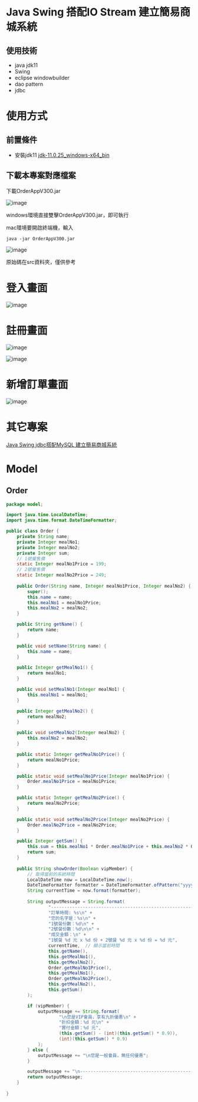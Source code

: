 # Java Swing 搭配IO Stream 建立簡易商城系統

## 使用技術
- java jdk11
- Swing
- eclipse windowbuilder
- dao pattern
- jdbc

# 使用方式

## 前置條件

- 安裝jdk11
[jdk-11.0.25_windows-x64_bin](https://github.com/IvesShe/JavaSwingIOStringShoppingMall/blob/main/OrderAppV300.jar)

## 下載本專案對應檔案

下載OrderAppV300.jar

![image](./images/20250209125229.jpg)

windows環境直接雙擊OrderAppV300.jar，即可執行

mac環境要開啟終端機，輸入

```shell
java -jar OrderAppV300.jar
```
![image](./images/Xnip2025-02-10_10-32-27.jpg)

原始碼在src資料夾，僅供參考

# 登入畫面

![image](./images/Xnip2025-02-10_10-51-51.jpg)

# 註冊畫面

![image](./images/Xnip2025-02-10_10-51-20.jpg)

![image](./images/Xnip2025-02-10_10-51-35.jpg)



# 新增訂單畫面

![image](./images/Xnip2025-02-10_10-52-37.jpg)

# 其它專案

[Java Swing jdbc搭配MySQL 建立簡易商城系統](https://github.com/IvesShe/JavaSwingMySQLShoppingMall)

# Model

## Order

```java
package model;

import java.time.LocalDateTime;
import java.time.format.DateTimeFormatter;

public class Order {
	private String name;
	private Integer mealNo1;
	private Integer mealNo2;
	private Integer sum;
	// 1號餐售價
	static Integer mealNo1Price = 199;
	// 2號餐售價
	static Integer mealNo2Price = 249;
	
	public Order(String name, Integer mealNo1Price, Integer mealNo2) {
		super();
		this.name = name;
		this.mealNo1 = mealNo1Price;
		this.mealNo2 = mealNo2;
	}

	public String getName() {
		return name;
	}

	public void setName(String name) {
		this.name = name;
	}	

	public Integer getMealNo1() {
		return mealNo1;
	}

	public void setMealNo1(Integer mealNo1) {
		this.mealNo1 = mealNo1;
	}

	public Integer getMealNo2() {
		return mealNo2;
	}

	public void setMealNo2(Integer mealNo2) {
		this.mealNo2 = mealNo2;
	}

	public static Integer getMealNo1Price() {
		return mealNo1Price;
	}

	public static void setMealNo1Price(Integer mealNo1Price) {
		Order.mealNo1Price = mealNo1Price;
	}

	public static Integer getMealNo2Price() {
		return mealNo2Price;
	}

	public static void setMealNo2Price(Integer mealNo2Price) {
		Order.mealNo2Price = mealNo2Price;
	}

	public Integer getSum() {
		this.sum = this.mealNo1 * Order.mealNo1Price + this.mealNo2 * Order.mealNo2Price;
		return sum;
	}
	
	public String showOrder(Boolean vipMember) {
		// 取得當前的系統時間
	    LocalDateTime now = LocalDateTime.now();
	    DateTimeFormatter formatter = DateTimeFormatter.ofPattern("yyyy-MM-dd HH:mm:ss");
	    String currentTime = now.format(formatter);
	    
	    String outputMessage = String.format(
	            "---------------------------------------------------------\n" +
	            "訂單時間: %s\n" +  
	            "您的名字是：%s\n" +
	            "1號餐份數：%d\n" +
	            "2號餐份數：%d\n\n" +
	            "成交金額：\n" +
	            "1號餐 %d 元 x %d 份 + 2號餐 %d 元 x %d 份 = %d 元",
	            currentTime,  // 顯示當前時間
	            this.getName(),
	            this.getMealNo1(),
	            this.getMealNo2(),
	            Order.getMealNo1Price(),
	            this.getMealNo1(),
	            Order.getMealNo2Price(),
	            this.getMealNo2(),
	            this.getSum()
	    );

	    if (vipMember) {
	        outputMessage += String.format(
	                "\n您是VIP會員，享有九折優惠\n" +
	                "折扣金額：%d 元\n" +
	                "實付金額：%d 元",
	                (this.getSum() - (int)(this.getSum() * 0.9)),
	                (int)(this.getSum() * 0.9)
	        );
	    } else {
	        outputMessage += "\n您是一般會員，無任何優惠";
	    }

	    outputMessage += "\n---------------------------------------------------------";
	    return outputMessage;
	}
	
}



```


